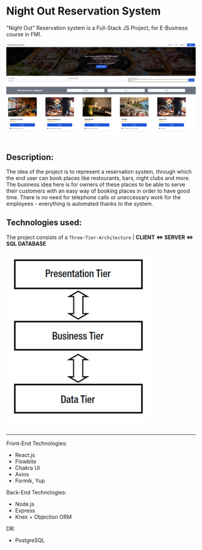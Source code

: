 # Night Out Reservation System

"Night Out" Reservation system is a Full-Stack JS Project, for E-Business course in FMI.

![](home.PNG) &nbsp;&nbsp;&nbsp;&nbsp;&nbsp;&nbsp;&nbsp;&nbsp;&nbsp;&nbsp;&nbsp;&nbsp;&nbsp;&nbsp;&nbsp;&nbsp;&nbsp;&nbsp;&nbsp;&nbsp;&nbsp;&nbsp;&nbsp;&nbsp;&nbsp;&nbsp;&nbsp;&nbsp;&nbsp;&nbsp;&nbsp;&nbsp;

## Description:

The idea of the project is to represent a reservation system, through which the end user can book places like restourants, bars, night clubs and more. The business idea here is for owners of these places to be able to serve their customers with an easy way of booking places in order to have good time. There is no need for telephone calls or uneccessary work for the employees - everything is automated thanks to the system.

## Technologies used:

The project consists of a `Three-Tier-Architecture` | **CLIENT <=> SERVER <=> SQL DATABASE**

![](three-tier-arch.PNG) &nbsp;&nbsp;&nbsp;&nbsp;&nbsp;&nbsp;&nbsp;&nbsp;&nbsp;&nbsp;&nbsp;&nbsp;&nbsp;&nbsp;&nbsp;&nbsp;&nbsp;&nbsp;&nbsp;&nbsp;&nbsp;&nbsp;&nbsp;&nbsp;&nbsp;&nbsp;&nbsp;&nbsp;&nbsp;&nbsp;&nbsp;&nbsp;

<hr>

Front-End Technologies:

- React.js
- Flowbite
- Chakra UI
- Axios
- Formik, Yup

Back-End Technologies:

- Node.js
- Express
- Knex + Objection ORM

DB:

- PostgreSQL

